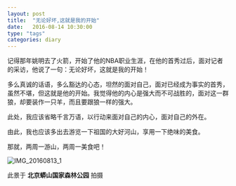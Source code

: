 ```yaml
---
layout: post
title:  "无论好坏,这就是我的开始"
date:   2016-08-14 10:30:00
type: "tags"
categories: diary
---
```


记得那年姚明去了火箭，开始了他的NBA职业生涯，在他的首秀过后，面对记者的采访，他说了一句：无论好坏，这就是我的开始！

多么真诚的话语，多么豁达的心态，坦然的面对自己，面对已经成为事实的首秀，虽然不堪，但这就是他的开始。我觉得他的内心是强大而不可战胜的，面对这一群狼，却要装作一只羊，而且要跟狼一样的强大。

此处，我应该省略千言万语，以行动来面对自己的内心，面对自己的外在。

由此，我也应该多出去游览一下祖国的大好河山，享用一下绝味的美食。

那就，两周一游山，两周一美食吧！

 ![IMG_20160813_1](http://o9f2agsk7.bkt.clouddn.com/diary/IMG_20160813_1.jpg)

此景于 **北京蟒山国家森林公园** 拍摄